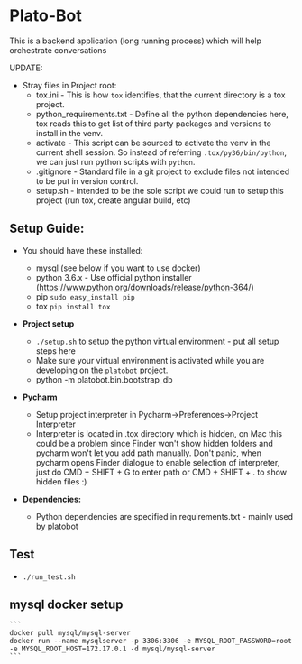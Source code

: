 # Plato-Bot

This is a backend application (long running process) which will help orchestrate conversations

UPDATE:

* Stray files in Project root:
  * tox.ini -  This is how `tox` identifies, that the current directory is a tox project.
  * python_requirements.txt - Define all the python dependencies here, tox reads this to get list of third party packages and versions to install in the venv.
  * activate - This script can be sourced to activate the venv in the current shell session. So instead of referring `.tox/py36/bin/python`, we can just run python scripts with `python`.
  * .gitignore - Standard file in a git project to exclude files not intended to be put in version control.
  * setup.sh - Intended to be the sole script we could run to setup this project (run tox, create angular build, etc)

## Setup Guide:
  * You should have these installed:
      * mysql (see below if you want to use docker)
      * python 3.6.x - Use official python installer (https://www.python.org/downloads/release/python-364/)
      * pip  `sudo easy_install pip`
      * tox  `pip install tox`

  * **Project setup**
      * `./setup.sh` to setup the python virtual environment - put all setup steps here
      * Make sure your virtual environment is activated while you are developing on the `platobot` project.
      * python -m platobot.bin.bootstrap_db

  * **Pycharm**
      * Setup project interpreter in Pycharm->Preferences->Project Interpreter
      * Interpreter is located in .tox directory which is hidden, on Mac this could be a problem since
        Finder won't show hidden folders and pycharm won't let you add path manually. Don't panic, when pycharm
        opens Finder dialogue to enable selection of interpreter, just do CMD + SHIFT + G to enter path
        or CMD + SHIFT + . to show hidden files :)

  * **Dependencies:**
    * Python dependencies are specified in requirements.txt - mainly used by platobot

## Test
  * `./run_test.sh`

## mysql docker setup
    ```
    docker pull mysql/mysql-server
    docker run --name mysqlserver -p 3306:3306 -e MYSQL_ROOT_PASSWORD=root -e MYSQL_ROOT_HOST=172.17.0.1 -d mysql/mysql-server
    ```

